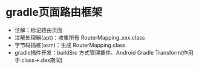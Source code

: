 # gradle页面路由框架

- 注解：标记路由页面
- 注解处理器(apt)：收集所有 RouterMapping_xxx.class
- 字节码插桩(asm)：生成 RouterMapping.class
- gradle插件开发：buildSrc 方式管理插件、Android Gradle Transform(作用于.class->.dex期间)
